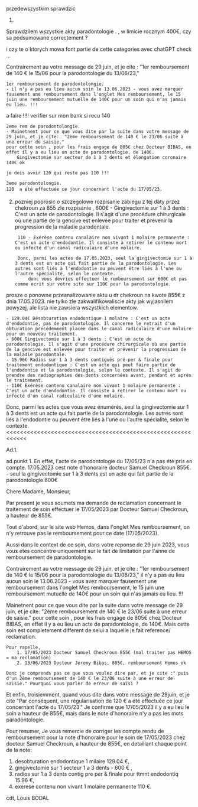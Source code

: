 przedewszystkim sprawdzic 

1. 
Sprawdzilem wszystkie akty paradontologie . 
, w limicie rocznym 400€, czy sa podsumowane correctement ? 

i czy te o ktorych mowa font partie de cette categories avec chatGPT check ... 

Contrairement au votre message de 29 juin, et je cite : "1er remboursement de 140 € le 15/06 pour la parodontologie du 13/06/23,"
    
    1er remboursement de parodontolongie.
    - il n'y a pas eu lieu aucun soin le 13.06.2023 - vous avez marquer fausement une remboursement dans l'onglet Mes remboursement, le 15 juin une remboursement mutuelle de 140€ pour un soin qui n'as jamais eu lieu. !!! 
a faire !!!!         verifier sur mon bank si recu 140

    2eme rem de parodontolongie.
    - Mainetnent pour ce que vous dite par la suite dans votre message de 29 juin, et je cite:  "2ème remboursement de 140 € le 23/06 suite à une erreur de saisie."
    pour cette soin , pour les frais engage de 805€ chez Docteur BIBAS, en effet il y a eu lieu un acte de paradontologie, de 140€.
        Gingivectomie sur secteur de 1 à 3 dents et élongation coronaire 140€ ok 

    je dois avoir 120 qui reste pas 110 !!!

    3eme parodontolongie.
    120  a été effectuée ce jour concernant l'acte du 17/05/23.

2. pozniej poprosic o szczegolowe rozpisanie zabiegu z tej daty przez chekroun za 855 
    zle rozpisanie , 
        600€ - Gingivectomie sur 1 à 3 dents : C'est un acte de parodontologie. Il s'agit d'une procédure chirurgicale où une partie de la gencive est enlevée pour traiter et prévenir la progression de la maladie parodontale.

        110 - Exérèse contenu canalaire non vivant 1 molaire permanente : C'est un acte d'endodontie. Il consiste à retirer le contenu mort ou infecté d'un canal radiculaire d'une molaire.

        Donc, parmi les actes de 17.05.2023, seul la gingivectomie sur 1 à 3 dents est un acte qui fait partie de la parodontologie. Les autres sont liés à l'endodontie ou peuvent être liés à l'une ou l'autre spécialité, selon le contexte.
            donc vous devries effectuer le remboursement sur 600€ et pas comme ecrit sur votre site sur 110€ pour la parodontologie. 

prosze o ponowne przeanalizowanie aktu u dr chekroun na kwote 855€ z dnia 17.05.2023. nie tylko zle zakwalifikowaliscie akty jak wyjasnilem powyzej, ale lista nie zawsiera wszystkich elementow. 

    - 129.04€ Désobturation endodontique 1 molaire : C'est un acte d'endodontie, pas de parodontologie. Il concerne le retrait d'un obturation précédemment placée dans le canal radiculaire d'une molaire pour un nouveau traitement.
    - 600€ Gingivectomie sur 1 à 3 dents : C'est un acte de parodontologie. Il s'agit d'une procédure chirurgicale où une partie de la gencive est enlevée pour traiter et prévenir la progression de la maladie parodontale.
    - 15.96€ Radios sur 1 à 3 dents contiguës pré-per & finale pour traitement endodontique : C'est un acte qui peut faire partie de l'endodontie et la parodontologie, selon le contexte. Il s'agit de prendre des radiographies des dents concernées avant, pendant et après le traitement.
    - 110€ Exérèse contenu canalaire non vivant 1 molaire permanente : C'est un acte d'endodontie. Il consiste à retirer le contenu mort ou infecté d'un canal radiculaire d'une molaire.

Donc, parmi les actes que vous avez énumérés, seul la gingivectomie sur 1 à 3 dents est un acte qui fait partie de la parodontologie. Les autres sont liés à l'endodontie ou peuvent être liés à l'une ou l'autre spécialité, selon le contexte.
<<<<<<<<<<<<<<<<<<<<<<<<<<<<<<<<<<<<<<<<<<<<<<<<<<<<<<<<<<<<

Ad.1. 

ad.punkt 1. En effet, l'acte de parodontologie du 17/05/23 n'a pas été pris en compte.
    17.05.2023 cest note d'honoraire docteur Samuel Checkroun 855€. 
    - seul la gingivectomie sur 1 à 3 dents est un acte qui fait partie de la parodontologie.600€

Chere Madame, Monsieur, 

Par present je vous soumets ma demande de reclamation concernant le traitement de soin effectuer le 17/05/2023 par Docteur Samuel Checkroun, a hauteur de 855€. 


Tout d'abord, sur le site web Hemos, dans l'onglet Mes remboursement, on n'y retrouve pas le remboursement pour ce date (17/05/2023). 

Aussi dans le context de ce soin, dans votre reponse de 29 juin 2023, vous vous etes concentre uniquement sur le fait de limitation par l'anne de remboursement de paradontologie.

Contrairement au votre message de 29 juin, et je cite : "1er remboursement de 140 € le 15/06 pour la parodontologie du 13/06/23,"
    il n'y a pas eu lieu aucun soin le 13.06.2023 - vous avez marquer fausement une remboursement dans l'onglet Mes remboursement, le 15 juin une remboursement mutuelle de 140€ pour un soin qui n'as jamais eu lieu. !!! 

Mainetnent pour ce que vous dite par la suite dans votre message de 29 juin, et je cite:  "2ème remboursement de 140 € le 23/06 suite à une erreur de saisie."
pour cette soin , pour les frais engage de 805€ chez Docteur BIBAS, en effet il y a eu lieu un acte de paradontologie, de 140€. Mais cette soin est completement different de selui a laquelle je fait reference/ reclamation. 
    
    Pour rapelle, 
        1. 17/05/2023 Docteur Samuel Checkroun 855€ (mal traiter pas HEMOS = ma reclamation)
        2. 13/06/2023 Docteur Jeremy Bibas, 805€, remboursement Hemos ok

    Donc je comprends pas ce que vous voulez dire par, et je cite :" puis d'un 2ème remboursement de 140 € le 23/06 suite à une erreur de saisie." Pourquoi vous parler de erreur de saisi ? 

Et enfin, troisiemment, quand vous dite dans votre message de 29juin, et je cite "Par conséquent, une régularisation de 120 € a été effectuée ce jour concernant l'acte du 17/05/23." 
Je confirme que 17/05/2023 il y a eu lieu le soin a hauteur de 855€, mais dans le note d'honoraire n'y a pas les mots paradontologie. 
>>>>>>>>>>


Pour resumer, Je vous remercie de corriger les compte rendu de remboursement pour la note d'honoraire pour le soin de 17/05/2023 chez docteur Samuel Checkroun, a hauteur de 855€, en detaillant chaque point de la note: 
1. desobturation endodontique 1 milaire 129.04 €, 
2. gingivectomie sur 1 secteur 1 a 3 dents - 600 € , 
3. radios sur 1 a 3 dents contig pre per & finale pour ttmnt endodontiq 15.96 €, 
4. exerese contenu non vivant 1 molaire permanente 110 €. 



cdt, Louis BODAL 